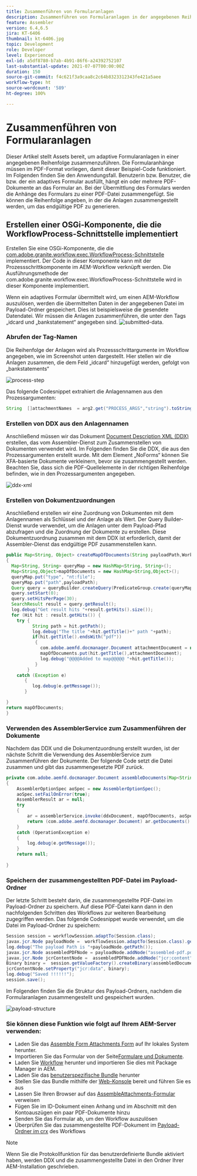 ```yaml
---
title: Zusammenführen von Formularanlagen
description: Zusammenführen von Formularanlagen in der angegebenen Reihenfolge
feature: Assembler
version: 6.4,6.5
jira: KT-6406
thumbnail: kt-6406.jpg
topic: Development
role: Developer
level: Experienced
exl-id: a5df8780-b7ab-4b91-86f6-a24392752107
last-substantial-update: 2021-07-07T00:00:00Z
duration: 150
source-git-commit: f4c621f3a9caa8c2c64b8323312343fe421a5aee
workflow-type: ht
source-wordcount: '589'
ht-degree: 100%

---
```


# Zusammenführen von Formularanlagen

Dieser Artikel stellt Assets bereit, um adaptive Formularanlagen in einer angegebenen Reihenfolge zusammenzuführen. Die Formularanhänge müssen im PDF-Format vorliegen, damit dieser Beispiel-Code funktioniert. Im Folgenden finden Sie den Anwendungsfall.
Benutzerin bzw. Benutzer, die bzw. der ein adaptives Formular ausfüllt, hängt ein oder mehrere PDF-Dokumente an das Formular an.
Bei der Übermittlung des Formulars werden die Anhänge des Formulars zu einer PDF-Datei zusammengefügt. Sie können die Reihenfolge angeben, in der die Anlagen zusammengestellt werden, um das endgültige PDF zu generieren.

## Erstellen einer OSGi-Komponente, die die WorkflowProcess-Schnittstelle implementiert

Erstellen Sie eine OSGi-Komponente, die die [com.adobe.granite.workflow.exec.WorkflowProcess-Schnittstelle](https://helpx.adobe.com/experience-manager/6-5/sites/developing/using/reference-materials/javadoc/com/adobe/granite/workflow/exec/WorkflowProcess.html) implementiert. Der Code in dieser Komponente kann mit der Prozessschrittkomponente im AEM-Workflow verknüpft werden. Die Ausführungsmethode der com.adobe.granite.workflow.exec.WorkflowProcess-Schnittstelle wird in dieser Komponente implementiert.

Wenn ein adaptives Formular übermittelt wird, um einen AEM-Workflow auszulösen, werden die übermittelten Daten in der angegebenen Datei im Payload-Ordner gespeichert. Dies ist beispielsweise die gesendete Datendatei. Wir müssen die Anlagen zusammenführen, die unter den Tags „idcard und „bankstatement“ angegeben sind.
![submitted-data](assets/submitted-data.JPG).

### Abrufen der Tag-Namen

Die Reihenfolge der Anlagen wird als Prozessschrittargumente im Workflow angegeben, wie im Screenshot unten dargestellt. Hier stellen wir die Anlagen zusammen, die dem Feld „idcard“ hinzugefügt werden, gefolgt von „bankstatements“

![process-step](assets/process-step.JPG)

Das folgende Codesnippet extrahiert die Anlagennamen aus den Prozessargumenten:

```java
String  []attachmentNames  = arg2.get("PROCESS_ARGS","string").toString().split(",");
```

### Erstellen von DDX aus den Anlagennamen

Anschließend müssen wir das Dokument [Document Description XML (DDX)](https://helpx.adobe.com/pdf/aem-forms/6-2/ddxRef.pdf) erstellen, das vom Assembler-Dienst zum Zusammenstellen von Dokumenten verwendet wird. Im Folgenden finden Sie die DDX, die aus den Prozessargumenten erstellt wurde. Mit dem Element „NoForms“ können Sie XFA-basierte Dokumente verkleinern, bevor sie zusammengestellt werden. Beachten Sie, dass sich die PDF-Quellelemente in der richtigen Reihenfolge befinden, wie in den Prozessargumenten angegeben.

![ddx-xml](assets/ddx.PNG)

### Erstellen von Dokumentzuordnungen

Anschließend erstellen wir eine Zuordnung von Dokumenten mit dem Anlagennamen als Schlüssel und der Anlage als Wert. Der Query Builder-Dienst wurde verwendet, um die Anlagen unter dem Payload-Pfad abzufragen und die Zuordnung der Dokumente zu erstellen. Diese Dokumentzuordnung zusammen mit dem DDX ist erforderlich, damit der Assembler-Dienst das endgültige PDF zusammenstellen kann.

```java
public Map<String, Object> createMapOfDocuments(String payloadPath,WorkflowSession workflowSession )
{
  Map<String, String> queryMap = new HashMap<String, String>();
  Map<String,Object>mapOfDocuments = new HashMap<String,Object>();
  queryMap.put("type", "nt:file");
  queryMap.put("path",payloadPath);
  Query query = queryBuilder.createQuery(PredicateGroup.create(queryMap),workflowSession.adaptTo(Session.class));
  query.setStart(0);
  query.setHitsPerPage(30);
  SearchResult result = query.getResult();
  log.debug("Get result hits "+result.getHits().size());
  for (Hit hit : result.getHits()) {
    try {
          String path = hit.getPath();
          log.debug("The title "+hit.getTitle()+" path "+path);
          if(hit.getTitle().endsWith("pdf"))
           {
             com.adobe.aemfd.docmanager.Document attachmentDocument = new com.adobe.aemfd.docmanager.Document(path);
             mapOfDocuments.put(hit.getTitle(),attachmentDocument);
             log.debug("@@@@Added to map@@@@@ "+hit.getTitle());
           }
        }
    catch (Exception e)
       {
          log.debug(e.getMessage());
       }

}
return mapOfDocuments;
}
```

### Verwenden des AssemblerService zum Zusammenführen der Dokumente

Nachdem das DDX und die Dokumentzuordnung erstellt wurden, ist der nächste Schritt die Verwendung des AssemblerService zum Zusammenführen der Dokumente.
Der folgende Code setzt die Datei zusammen und gibt das zusammengesetzte PDF zurück.

```java
private com.adobe.aemfd.docmanager.Document assembleDocuments(Map<String, Object> mapOfDocuments, com.adobe.aemfd.docmanager.Document ddxDocument)
{
    AssemblerOptionSpec aoSpec = new AssemblerOptionSpec();
    aoSpec.setFailOnError(true);
    AssemblerResult ar = null;
    try
    {
        ar = assemblerService.invoke(ddxDocument, mapOfDocuments, aoSpec);
        return (com.adobe.aemfd.docmanager.Document) ar.getDocuments().get("GeneratedDocument.pdf");
    }
    catch (OperationException e)
    {
        log.debug(e.getMessage());
    }
    return null;
    
}
```

### Speichern der zusammengestellten PDF-Datei im Payload-Ordner

Der letzte Schritt besteht darin, die zusammengestellte PDF-Datei im Payload-Ordner zu speichern. Auf diese PDF-Datei kann dann in den nachfolgenden Schritten des Workflows zur weiteren Bearbeitung zugegriffen werden.
Das folgende Codesnippet wurde verwendet, um die Datei im Payload-Ordner zu speichern:

```java
Session session = workflowSession.adaptTo(Session.class);
javax.jcr.Node payloadNode =  workflowSession.adaptTo(Session.class).getNode(workItem.getWorkflowData().getPayload().toString());
log.debug("The payload Path is "+payloadNode.getPath());
javax.jcr.Node assembledPDFNode = payloadNode.addNode("assembled-pdf.pdf", "nt:file"); 
javax.jcr.Node jcrContentNode =  assembledPDFNode.addNode("jcr:content", "nt:resource");
Binary binary =  session.getValueFactory().createBinary(assembledDocument.getInputStream());
jcrContentNode.setProperty("jcr:data", binary);
log.debug("Saved !!!!!!"); 
session.save();
```

Im Folgenden finden Sie die Struktur des Payload-Ordners, nachdem die Formularanlagen zusammengestellt und gespeichert wurden.

![payload-structure](assets/payload-structure.JPG)

### Sie können diese Funktion wie folgt auf Ihrem AEM-Server verwenden:

* Laden Sie das [Assemble Form Attachments Form](assets/assemble-form-attachments-af.zip) auf Ihr lokales System herunter.
* Importieren Sie das Formular von der Seite[Formulare und Dokumente](http://localhost:4502/aem/forms.html/content/dam/formsanddocuments).
* Laden Sie [Workflow](assets/assemble-form-attachments.zip) herunter und importieren Sie dies mit Package Manager in AEM.
* Laden Sie das [benutzerspezifische Bundle](assets/assembletaskattachments.assembletaskattachments.core-1.0-SNAPSHOT.jar) herunter
* Stellen Sie das Bundle mithilfe der [Web-Konsole](http://localhost:4502/system/console/bundles) bereit und führen Sie es aus
* Lassen Sie Ihren Browser auf das [AssembleAttachments-Formular](http://localhost:4502/content/dam/formsanddocuments/assembleattachments/jcr:content?wcmmode=disabled) verweisen
* Fügen Sie im ID-Dokument einen Anhang und im Abschnitt mit den Kontoauszügen ein paar PDF-Dokumente hinzu
* Senden Sie das Formular ab, um den Workflow auszulösen
* Überprüfen Sie das zusammengestellte PDF-Dokument im [Payload-Ordner im crx](http://localhost:4502/crx/de/index.jsp#/var/fd/dashboard/payload) des Workflows

>[!NOTE]
> Wenn Sie die Protokollfunktion für das benutzerdefinierte Bundle aktiviert haben, werden DDX und die zusammengestellte Datei in den Ordner Ihrer AEM-Installation geschrieben.
